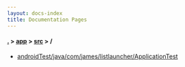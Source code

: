 ```yaml
---
layout: docs-index
title: Documentation Pages
---
```

#### [.](./../../index) > [app](./../index) > [src](./index) > **/**

- [androidTest/java/com/james/listlauncher/ApplicationTest](androidTest/java/com/james/listlauncher/ApplicationTest)
